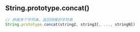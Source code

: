
## String.prototype.concat()
```js
// 拼接多个字符串，返回拼接的字符串
String.prototype.concat(string2, string3[, ..., stringN])
```